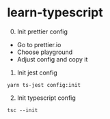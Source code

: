 # learn-typescript

0. Init prettier config
- Go to prettier.io
- Choose playground
- Adjust config and copy it

1. Init jest config
```
yarn ts-jest config:init
```

2. Init typescript config
```
tsc --init
```